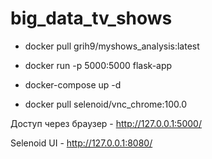 # big_data_tv_shows

* docker pull grih9/myshows_analysis:latest

* docker run -p 5000:5000 flask-app

* docker-compose up -d
* docker pull selenoid/vnc_chrome:100.0

Доступ через браузер - http://127.0.0.1:5000/

Selenoid UI - http://127.0.0.1:8080/
